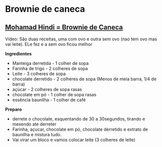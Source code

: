 # Brownie de caneca

## [Mohamad Hindi = Brownie de Caneca](https://www.youtube.com/watch?v=BKpQzftTWUc)

Vídeo: São duas receitas, uma com ovo e outra sem ovo (nao tem ovo mas vai leite). ELe fez e a sem ovo ficou melhor

**Ingredientes**
+ Manteiga derretida - 1 colher de sopa
+ Farinha de trigo - 2 colheres de sopa
+ Leite - 3 colheres de sopa
+ chocolate derretido - 2 colheres de sopa (Menos de meia barra, 1/4 de barra)
+ açúcar - 2 colheres de sopa rasas 
+ chocolate em pó - 1 colher de sopa rasas
+ essência baunilha  - 1 colher de café

**Preparo**
+ derrete o chocolate, esquentando de 30 a 30segundos, tirando e mexendo ate derreter
+ Farinha, açucar, chocolate em pó, chocolate derretido e extrato de baunilha e mistura tudo.
+ Vai virar um bloco e vamos colocar leite (3 colheres de leite)




